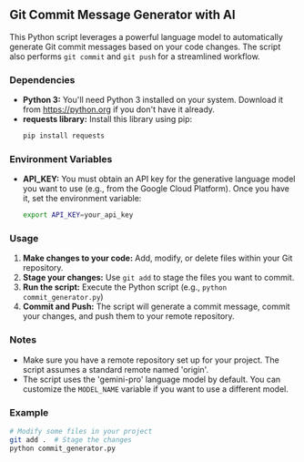 ## Git Commit Message Generator with AI

This Python script leverages a powerful language model to automatically generate Git commit messages based on your code changes. The script also performs `git commit` and `git push` for a streamlined workflow.

### Dependencies

* **Python 3:** You'll need Python 3 installed on your system. Download it from https://python.org if you don't have it already.
* **requests library:** Install this library using pip:
    ```bash
    pip install requests
    ```

### Environment Variables

* **API_KEY:** You must obtain an API key for the generative language model you want to use (e.g., from the Google Cloud Platform).  Once you have it, set the environment variable:
    ```bash
    export API_KEY=your_api_key
    ```

### Usage

1. **Make changes to your code:** Add, modify, or delete files within your Git repository.
2. **Stage your changes:** Use `git add` to stage the files you want to commit.
3. **Run the script:** Execute the Python script (e.g., `python commit_generator.py`)
4. **Commit and Push:** The script will generate a commit message, commit your changes, and push them to your remote repository.

### Notes

* Make sure you have a remote repository set up for your project. The script assumes a standard remote named 'origin'.
* The script uses the 'gemini-pro' language model by default. You can customize the `MODEL_NAME` variable if you want to use a different model.

### Example

```bash
# Modify some files in your project
git add .  # Stage the changes
python commit_generator.py

